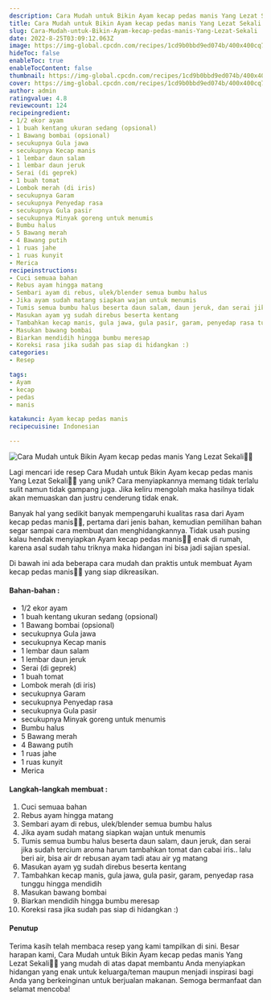 ```yaml
---
description: Cara Mudah untuk Bikin Ayam kecap pedas manis Yang Lezat Sekali"
title: Cara Mudah untuk Bikin Ayam kecap pedas manis Yang Lezat Sekali
slug: Cara-Mudah-untuk-Bikin-Ayam-kecap-pedas-manis-Yang-Lezat-Sekali
date: 2022-8-25T03:09:12.063Z
image: https://img-global.cpcdn.com/recipes/1cd9b0bbd9ed074b/400x400cq70/photo.jpg
hideToc: false
enableToc: true
enableTocContent: false
thumbnail: https://img-global.cpcdn.com/recipes/1cd9b0bbd9ed074b/400x400cq70/photo.jpg
cover: https://img-global.cpcdn.com/recipes/1cd9b0bbd9ed074b/400x400cq70/photo.jpg
author: admin
ratingvalue: 4.8
reviewcount: 124
recipeingredient:
- 1/2 ekor ayam
- 1 buah kentang ukuran sedang (opsional)
- 1 Bawang bombai (opsional)
- secukupnya Gula jawa
- secukupnya Kecap manis
- 1 lembar daun salam
- 1 lembar daun jeruk
- Serai (di geprek)
- 1 buah tomat
- Lombok merah (di iris)
- secukupnya Garam
- secukupnya Penyedap rasa
- secukupnya Gula pasir
- secukupnya Minyak goreng untuk menumis
- Bumbu halus
- 5 Bawang merah
- 4 Bawang putih
- 1 ruas jahe
- 1 ruas kunyit
- Merica
recipeinstructions:
- Cuci semuaa bahan
- Rebus ayam hingga matang
- Sembari ayam di rebus, ulek/blender semua bumbu halus
- Jika ayam sudah matang siapkan wajan untuk menumis
- Tumis semua bumbu halus beserta daun salam, daun jeruk, dan serai jika sudah tercium aroma harum tambahkan tomat dan cabai iris.. lalu beri air, bisa air dr rebusan ayam tadi atau air yg matang
- Masukan ayam yg sudah direbus beserta kentang
- Tambahkan kecap manis, gula jawa, gula pasir, garam, penyedap rasa tunggu hingga mendidih
- Masukan bawang bombai
- Biarkan mendidih hingga bumbu meresap
- Koreksi rasa jika sudah pas siap di hidangkan :)
categories:
- Resep

tags:
- Ayam
- kecap
- pedas
- manis

katakunci: Ayam kecap pedas manis
recipecuisine: Indonesian

---
```


![Cara Mudah untuk Bikin Ayam kecap pedas manis Yang Lezat Sekali👩‍🍳](https://img-global.cpcdn.com/recipes/1cd9b0bbd9ed074b/400x400cq70/photo.jpg)

Lagi mencari ide resep Cara Mudah untuk Bikin Ayam kecap pedas manis Yang Lezat Sekali👩‍🍳 yang unik? Cara menyiapkannya memang tidak terlalu sulit namun tidak gampang juga. Jika keliru mengolah maka hasilnya tidak akan memuaskan dan justru cenderung tidak enak.

Banyak hal yang sedikit banyak mempengaruhi kualitas rasa dari Ayam kecap pedas manis👩‍🍳, pertama dari jenis bahan, kemudian pemilihan bahan segar sampai cara membuat dan menghidangkannya. Tidak usah pusing kalau hendak menyiapkan Ayam kecap pedas manis👩‍🍳 enak di rumah, karena asal sudah tahu triknya maka hidangan ini bisa jadi sajian spesial.

Di bawah ini ada beberapa cara mudah dan praktis untuk membuat Ayam kecap pedas manis👩‍🍳 yang siap dikreasikan.

<!--inarticleads1-->

#### Bahan-bahan :

- 1/2 ekor ayam
- 1 buah kentang ukuran sedang (opsional)
- 1 Bawang bombai (opsional)
- secukupnya Gula jawa
- secukupnya Kecap manis
- 1 lembar daun salam
- 1 lembar daun jeruk
- Serai (di geprek)
- 1 buah tomat
- Lombok merah (di iris)
- secukupnya Garam
- secukupnya Penyedap rasa
- secukupnya Gula pasir
- secukupnya Minyak goreng untuk menumis
- Bumbu halus
- 5 Bawang merah
- 4 Bawang putih
- 1 ruas jahe
- 1 ruas kunyit
- Merica

<!--inarticleads2-->

#### Langkah-langkah membuat :

1. Cuci semuaa bahan
1. Rebus ayam hingga matang
1. Sembari ayam di rebus, ulek/blender semua bumbu halus
1. Jika ayam sudah matang siapkan wajan untuk menumis
1. Tumis semua bumbu halus beserta daun salam, daun jeruk, dan serai jika sudah tercium aroma harum tambahkan tomat dan cabai iris.. lalu beri air, bisa air dr rebusan ayam tadi atau air yg matang
1. Masukan ayam yg sudah direbus beserta kentang
1. Tambahkan kecap manis, gula jawa, gula pasir, garam, penyedap rasa tunggu hingga mendidih
1. Masukan bawang bombai
1. Biarkan mendidih hingga bumbu meresap
1. Koreksi rasa jika sudah pas siap di hidangkan :)

#### Penutup

Terima kasih telah membaca resep yang kami tampilkan di sini. Besar harapan kami, Cara Mudah untuk Bikin Ayam kecap pedas manis Yang Lezat Sekali👩‍🍳 yang mudah di atas dapat membantu Anda menyiapkan hidangan yang enak untuk keluarga/teman maupun menjadi inspirasi bagi Anda yang berkeinginan untuk berjualan makanan. Semoga bermanfaat dan selamat mencoba!